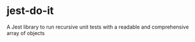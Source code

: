 # jest-do-it

A Jest library to run recursive unit tests with a readable and comprehensive array of objects
